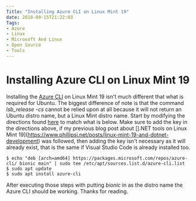 ```yaml
---
Title: "Installing Azure CLI on Linux Mint 19"
date: 2018-09-15T21:22:03
Tags: 
- Azure
- Linux
- Microsoft And Linux
- Open Source
- Tools
---
```

# Installing Azure CLI on Linux Mint 19

Installing the [Azure CLI](https://docs.microsoft.com/en-us/cli/azure/?view=azure-cli-latest) on Linux Mint 19 isn't much different that what is required for Ubuntu. The biggest difference of note is that the command *lsb_release -cs* cannot be relied upon at all because it will not return an Ubuntu distro name, but a Linux Mint distro name. Start by modifying the directions found [here](https://docs.microsoft.com/en-us/cli/azure/install-azure-cli-apt?view=azure-cli-latest) to match what is below. Make sure to add the key in the directions above, if my previous blog post about [].NET tools on Linux Mint 19](https://www.phillipsj.net/posts/linux-mint-19-and-dotnet-development) was followed, then adding the key isn't necessary as it will already exist, that is the same if Visual Studio Code is already installed too.

```
$ echo "deb [arch=amd64] https://packages.microsoft.com/repos/azure-cli/ bionic main" | sudo tee /etc/apt/sources.list.d/azure-cli.list
$ sudo apt update
$ sudo apt install azure-cli
```

After executing those steps with putting *bionic* in as the distro name the Azure CLI should be working. Thanks for reading.

